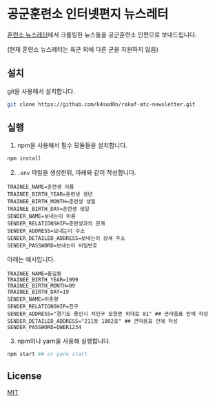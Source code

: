 # 공군훈련소 인터넷편지 뉴스레터

[훈련소 뉴스레터](https://campnews21.com/)에서 크롤링한 뉴스들을 공군훈련소 인편으로 보내드립니다.

(현재 훈련소 뉴스레터는 육군 외에 다른 군을 지원하지 않음)

## 설치

git을 사용해서 설치합니다.

```bash
git clone https://github.com/k4sud0n/rokaf-atc-newsletter.git
```

## 실행

1) npm을 사용해서 필수 모듈들을 설치합니다.

```bash
npm install
```

2) ```.env``` 파일을 생성한뒤, 아래와 같이 작성합니다.

```
TRAINEE_NAME=훈련생 이름
TRAINEE_BIRTH_YEAR=훈련생 생년
TRAINEE_BIRTH_MONTH=훈련생 생월
TRAINEE_BIRTH_DAY=훈련생 생일
SENDER_NAME=보내는이 이름
SENDER_RELATIONSHIP=훈련생과의 관계
SENDER_ADDRESS=보내는이 주소
SENDER_DETAILED_ADDRESS=보내는이 상세 주소
SENDER_PASSWORD=보내는이 비밀번호
```
아래는 예시입니다.
```
TRAINEE_NAME=홍길동
TRAINEE_BIRTH_YEAR=1999
TRAINEE_BIRTH_MONTH=09
TRAINEE_BIRTH_DAY=19
SENDER_NAME=이춘향
SENDER_RELATIONSHIP=친구
SENDER_ADDRESS="경기도 용인시 처인구 모현면 외대로 81" ## 큰따옴표 안에 작성
SENDER_DETAILED_ADDRESS="211동 1802호" ## 큰따옴표 안에 작성
SENDER_PASSWORD=QWER1234
```

3) npm이나 yarn을 사용해 실행합니다.

```bash
npm start ## or yarn start
```

## License

[MIT](https://choosealicense.com/licenses/mit/)
